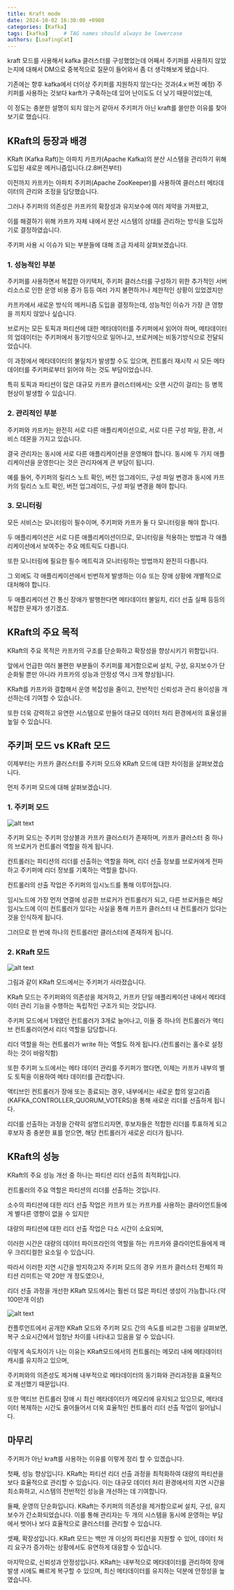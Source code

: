 ```yaml
---
title: Kraft mode
date: 2024-10-02 16:30:00 +0900
categories: [Kafka]
tags: [kafka]     # TAG names should always be lowercase
authors: [LoafingCat]
---
```

kraft 모드를 사용해서 kafka 클러스터를 구성했었는데 어째서 주키퍼를 사용하지 않았는지에 대해서 DM으로 중복적으로 질문이 들어와서 좀 더 생각해보게 됐습니다.

기존에는 향후 kafka에서 더이상 주키퍼를 지원하지 않는다는 것과(4.x 버전 예정) 주키퍼를 사용하는 것보다 karft가 구축하는데 있어 난이도도 더 낮기 때문이었는데, 

이 정도는 충분한 설명이 되지 않는거 같아서 주키퍼가 아닌 kraft를 쓸만한 이유를 찾아보기로 했습니다.


## KRaft의 등장과 배경

KRaft (Kafka Raft)는 아파치 카프카(Apache Kafka)의 분산 시스템을 관리하기 위해 도입된 새로운 메커니즘입니다.(2.8버전부터)

이전까지 카프카는 아파치 주키퍼(Apache ZooKeeper)를 사용하여 클러스터 메타데이터의 관리와 조정을 담당했습니다.

그러나 주키퍼의 의존성은 카프카의 확장성과 유지보수에 여러 제약을 가져왔고,

이를 해결하기 위해 카프카 자체 내에서 분산 시스템의 상태를 관리하는 방식을 도입하기로 결정하였습니다.



주키퍼 사용 시 이슈가 되는 부분들에 대해 조금 자세히 살펴보겠습니다.

### 1. 성능적인 부분

주키퍼를 사용하면서 복잡한 아키텍처, 주키퍼 클러스터를 구성하기 위한 추가적인 서버 리소스로 인한 운영 비용 증가 등등 여러 가지 불편하거나 제한적인 상황이 있었겠지만 

카프카에서 새로운 방식의 메커니즘 도입을 결정하는데, 성능적인 이슈가 가장 큰 영향을 끼치지 않았나 싶습니다.

브로커는 모든 토픽과 파티션에 대한 메타데이터를 주키퍼에서 읽어야 하며, 메타데이터의 업데이터는 주키퍼에서 동기방식으로 일어나고, 브로커에는 비동기방식으로 전달되었습니다.

이 과정에서 메타데이터의 불일치가 발생할 수도 있으며, 컨트롤러 재시작 시 모든 메타데이터를 주키퍼로부터 읽어야 하는 것도 부담이었습니다.

특히 토픽과 파티션이 많은 대규모 카프카 클러스터에서는 오랜 시간이 걸리는 등 병목현상이 발생할 수 있습니다.

### 2. 관리적인 부분

주키퍼와 카프카는 완전히 서로 다른 애플리케이션으로, 서로 다른 구성 파일, 환경, 서비스 데몬을 가지고 있습니다.

결국 관리자는 동시에 서로 다른 애플리케이션을 운영해야 합니다. 동시에 두 가지 애플리케이션을 운영한다는 것은 관리자에게 큰 부담이 됩니다.

예를 들어, 주키퍼의 릴리스 노트 확인, 버전 업그레이드, 구성 파일 변경과 동시에 카프카의 릴리스 노트 확인, 버전 업그레이드, 구성 파일 변경을 해야 합니다.

### 3. 모니터링

모든 서비스는 모니터링이 필수이며, 주키퍼와 카프카 둘 다 모니터링을 해야 합니다.

두 애플리케이션은 서로 다른 애플리케이션이므로, 모니터링을 적용하는 방법과 각 애플리케이션에서 보여주는 주요 메트릭도 다릅니다.

또한 모니터링에 필요한 필수 메트릭과 모니터링하는 방법까지 완전히 다릅니다.

그 외에도 각 애플리케이션에서 빈번하게 발생하는 이슈 또는 장애 상황에 개별적으로 대처해야 합니다.

두 애플리케이션 간 통신 장애가 발행한다면 메타데이터 불일치, 리더 선출 실패 등등의 복잡한 문제가 생기겠죠.



## KRaft의 주요 목적

KRaft의 주요 목적은 카프카의 구조를 단순화하고 확장성을 향상시키기 위함입니다.

앞에서 언급한 여러 불편한 부분들이 주키퍼를 제거함으로써 설치, 구성, 유지보수가 단순화될 뿐만 아니라 카프카의 성능과 안정성 역시 크게 향상됩니다.

KRaft를 카프카와 결합해서 운영 복잡성을 줄이고, 전반적인 신뢰성과 관리 용이성을 개선하는데 기여할 수 있습니다.

또한 더욱 강력하고 유연한 시스템으로 만들어 대규모 데이터 처리 환경에서의 효율성을 높일 수 있습니다.



## 주키퍼 모드 vs KRaft 모드

이제부터는 카프카 클러스터를 주키퍼 모드와 KRaft 모드에 대한 차이점을 살펴보겠습니다.

먼저 주키퍼 모드에 대해 살펴보겠습니다.

### 1. 주키퍼 모드

![alt text](79bf6fe27f866c77c6469acb40111ea0c513f37b17d68716d39e516971ed7319.png)

주키퍼 모드는 주키퍼 앙상블과 카프카 클러스터가 존재하며, 카프카 클러스터 중 하나의 브로커가 컨트롤러 역할을 하게 됩니다.

컨트롤러는 파티션의 리더를 선출하는 역할을 하며, 리더 선출 정보를 브로커에게 전파하고 주키퍼에 리더 정보를 기록하는 역할을 합니다.

컨트롤러의 선출 작업은 주키퍼의 임시노드를 통해 이루어집니다.

임시노드에 가장 먼저 연결에 성공한 브로커가 컨트롤러가 되고, 다른 브로커들은 해당 임시노드에 이미 컨트롤러가 있다는 사실을 통해 카프카 클러스터 내 컨트롤러가 있다는 것을 인식하게 됩니다.

그러므로 한 번에 하나의 컨트롤러만 클러스터에 존재하게 됩니다.

### 2. KRaft 모드

![alt text](2af7ca0ef11ec9f4a101f0b425eaee72d79ddf4ab908ca0b0946a5118890ab3c.png)

그림과 같이 KRaft 모드에서는 주키퍼가 사라졌습니다.

KRaft 모드는 주키퍼와의 의존성을 제거하고, 카프카 단일 애플리케이션 내에서 메타데이터 관리 기능을 수행하는 독립적인 구조가 되는 것입니다.

주키퍼 모드에서 1개였던 컨트롤러가 3개로 늘어나고, 이들 중 하나의 컨트롤러가 액티브 컨트롤러이면서 리더 역할을 담당합니다.

리더 역할을 하는 컨트롤러가 write 하는 역할도 하게 됩니다.(컨트롤러는 홀수로 설정하는 것이 바람직함)

또한 주키퍼 노드에서는 메타 데이터 관리를 주키퍼가 했다면, 이제는 카프카 내부의 별도 토픽을 이용하여 메타 데이터를 관리합니다.

액티브인 컨트롤러가 장애 또는 종료되는 경우, 내부에서는 새로운 합의 알고리즘(KAFKA_CONTROLLER_QUORUM_VOTERS)을 통해 새로운 리더를 선출하게 됩니다.

리더를 선출하는 과정을 간략히 설명드리자면, 후보자들은 적합한 리더를 투표하게 되고 후보자 중 충분한 표를 얻으면, 해당 컨트롤러가 새로운 리더가 됩니다.



## KRaft의 성능

KRaft의 주요 성능 개선 중 하나는 파티션 리더 선출의 최적화입니다. 

컨트롤러의 주요 역할은 파티션의 리더를 선출하는 것입니다.

소수의 파티션에 대한 리더 선출 작업은 카프카 또는 카프카를 사용하는 클라이언트들에게 별다른 영향이 없을 수 있지만

대량의 파티션에 대한 리더 선출 작업은 다소 시간이 소요되며,

이러한 시간은 대량의 데이터 파이프라인의 역할을 하는 카프카와 클라이언트들에게 매우 크리티컬한 요소일 수 있습니다.

따라서 이러한 지연 시간을 방지하고자 주키퍼 모드의 경우 카프카 클러스터 전체의 파티션 리미트는 약 20만 개 정도였으나,

리더 선출 과정을 개선한 KRaft 모드에서는 훨씬 더 많은 파티션 생성이 가능합니다.(약 100만개 이상)

![alt text](0f8c7f4f103170fbeaa8de0e74d2457e2262150af100ef0ac9724715473bda04.png)

컨플루언트에서 공개한 KRaft 모드와 주키퍼 모드 간의 속도를 비교한 그림을 살펴보면, 복구 소요시간에서 엄청난 차이를 나타내고 있음을 알 수 있습니다.

이렇게 속도차이가 나는 이유는 KRaft모드에서의 컨트롤러는 메모리 내에 메타데이터 캐시를 유지하고 있으며,

주키퍼와의 의존성도 제거해 내부적으로 메타데이터의 동기화와 관리과정을 효율적으로 개선했기 때문입니다.

또한 액티브 컨트롤러 장애 시 최신 메타데이터가 메모리에 유지되고 있으므로, 메타데이터 복제하는 시간도 줄어들어서 더욱 효율적인 컨트롤러 리더 선출 작업이 일어납니다.



## 마무리

주키퍼가 아닌 kraft를 사용하는 이유를 이렇게 정리 할 수 있겠습니다.

첫째, 성능 향상입니다. KRaft는 파티션 리더 선출 과정을 최적화하여 대량의 파티션을 보다 효율적으로 관리할 수 있습니다. 이는 대규모 데이터 처리 환경에서의 지연 시간을 최소화하고, 시스템의 전반적인 성능을 개선하는 데 기여합니다.

둘째, 운영의 단순화입니다. KRaft는 주키퍼의 의존성을 제거함으로써 설치, 구성, 유지보수가 간소화되었습니다. 이를 통해 관리자는 두 개의 시스템을 동시에 운영하는 부담에서 벗어나 보다 효율적으로 클러스터를 관리할 수 있습니다.

셋째, 확장성입니다. KRaft 모드는 백만 개 이상의 파티션을 지원할 수 있어, 데이터 처리 요구가 증가하는 상황에서도 유연하게 대응할 수 있습니다.

마지막으로, 신뢰성과 안정성입니다. KRaft는 내부적으로 메타데이터를 관리하여 장애 발생 시에도 빠르게 복구할 수 있으며, 최신 메타데이터를 유지하는 덕분에 안정성을 높였습니다.
